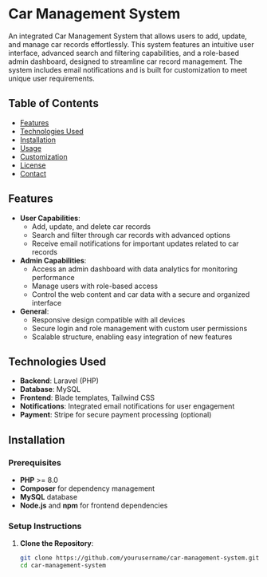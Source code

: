 # Car Management System

An integrated Car Management System that allows users to add, update, and manage car records effortlessly. This system features an intuitive user interface, advanced search and filtering capabilities, and a role-based admin dashboard, designed to streamline car record management. The system includes email notifications and is built for customization to meet unique user requirements.

## Table of Contents

-   [Features](#features)
-   [Technologies Used](#technologies-used)
-   [Installation](#installation)
-   [Usage](#usage)
-   [Customization](#customization)
-   [License](#license)
-   [Contact](#contact)

## Features

-   **User Capabilities**:
    -   Add, update, and delete car records
    -   Search and filter through car records with advanced options
    -   Receive email notifications for important updates related to car records
-   **Admin Capabilities**:
    -   Access an admin dashboard with data analytics for monitoring performance
    -   Manage users with role-based access
    -   Control the web content and car data with a secure and organized interface
-   **General**:
    -   Responsive design compatible with all devices
    -   Secure login and role management with custom user permissions
    -   Scalable structure, enabling easy integration of new features

## Technologies Used

-   **Backend**: Laravel (PHP)
-   **Database**: MySQL
-   **Frontend**: Blade templates, Tailwind CSS
-   **Notifications**: Integrated email notifications for user engagement
-   **Payment**: Stripe for secure payment processing (optional)

## Installation

### Prerequisites

-   **PHP** >= 8.0
-   **Composer** for dependency management
-   **MySQL** database
-   **Node.js** and **npm** for frontend dependencies

### Setup Instructions

1. **Clone the Repository**:
    ```bash
    git clone https://github.com/yourusername/car-management-system.git
    cd car-management-system
    ```
